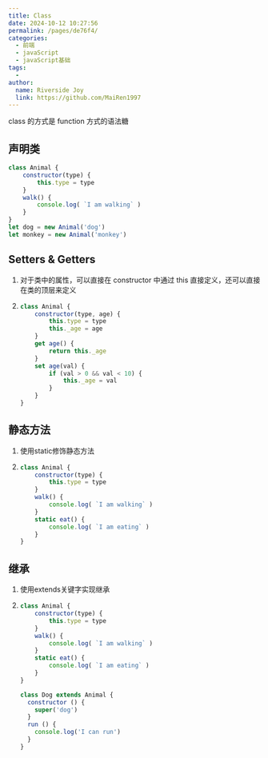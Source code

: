 ```yaml
---
title: Class
date: 2024-10-12 10:27:56
permalink: /pages/de76f4/
categories:
  - 前端
  - javaScript
  - javaScript基础
tags:
  - 
author: 
  name: Riverside Joy
  link: https://github.com/MaiRen1997
---
```

class 的方式是 function 方式的语法糖

## 声明类

```js
class Animal {
    constructor(type) {
        this.type = type
    }
    walk() {
        console.log( `I am walking` )
    }
}
let dog = new Animal('dog')
let monkey = new Animal('monkey')
```

## Setters & Getters

1. 对于类中的属性，可以直接在 constructor 中通过 this 直接定义，还可以直接在类的顶层来定义

2. ```js
   class Animal {
       constructor(type, age) {
           this.type = type
           this._age = age
       }
       get age() {
           return this._age
       }
       set age(val) {
           if (val > 0 && val < 10) {
               this._age = val
           }
       }
   }
   ```

## 静态方法

1. 使用static修饰静态方法

2. ```js
   class Animal {
       constructor(type) {
           this.type = type
       }
       walk() {
           console.log( `I am walking` )
       }
       static eat() {
           console.log( `I am eating` )
       }
   }
   ```

## 继承

1. 使用extends关键字实现继承

2. ```js
   class Animal {
       constructor(type) {
           this.type = type
       }
       walk() {
           console.log( `I am walking` )
       }
       static eat() {
           console.log( `I am eating` )
       }
   }
   
   class Dog extends Animal {
     constructor () {
       super('dog')
     }
     run () {
       console.log('I can run')
     }
   }
   ```